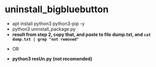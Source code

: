 # uninstall_bigbluebutton
- apt install python3 python3-pip -y
- python3 uninstall_package.py
- <strong> result from step 2, copy that, and paste to file dump.txt, and ```cat dump.txt | grep "not removed"``` </strong>
* OR
- <strong> python3 resUn.py (not recomended) </strong>
